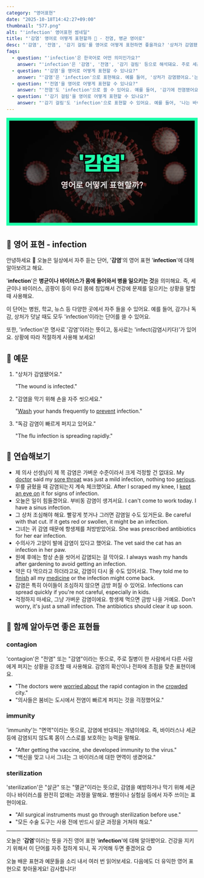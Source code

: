 ```yaml
---
category: "영어표현"
date: "2025-10-18T14:42:27+09:00"
thumbnail: "577.png"
alt: "'infection' 영어표현 썸네일"
title: "'감염' 영어로 어떻게 표현할까 🦠 - 전염, 병균 영어로"
desc: "'감염', '전염', '감기 걸림'를 영어로 어떻게 표현하면 좋을까요? '상처가 감염됐어요.', '감기에 전염됐어요.' 등을 영어로 표현하는 법을 배워봅시다. 다양한 예문을 통해서 연습하고 본인의 표현으로 만들어 보세요."
faqs: 
  - question: "'infection'은 한국어로 어떤 의미인가요?"
    answer: "'infection'은 '감염', '전염', '감기 걸림' 등으로 해석돼요. 주로 세균이나 바이러스가 몸에 들어와서 병이 생기는 상황을 말해요."
  - question: "'감염'을 영어로 어떻게 표현할 수 있나요?"
    answer: "'감염'은 'infection'으로 표현해요. 예를 들어, '상처가 감염됐어요.'는 'The wound got infected.'라고 해요."
  - question: "'전염'을 영어로 어떻게 표현할 수 있나요?"
    answer: "'전염'도 'infection'으로 쓸 수 있어요. 예를 들어, '감기에 전염됐어요.'는 'I got an infection from a cold.'라고 말할 수 있어요."
  - question: "'감기 걸림'을 영어로 어떻게 표현할 수 있나요?"
    answer: "'감기 걸림'도 'infection'으로 표현할 수 있어요. 예를 들어, '나는 바이러스 감염으로 감기에 걸렸어요.'는 'I caught a cold due to a viral infection.'이라고 해요."
---
```


!['infection' 영어표현](./577.png)

## 🌟 영어 표현 - infection

안녕하세요 👋 오늘은 일상에서 자주 듣는 단어, '**감염**'의 영어 표현 '**infection**'에 대해 알아보려고 해요.

'**infection**'은 **병균이나 바이러스가 몸에 들어와서 병을 일으키는 것**을 의미해요. 즉, 세균이나 바이러스, 곰팡이 등이 우리 몸에 침입해서 건강에 문제를 일으키는 상황을 말할 때 사용해요.

이 단어는 병원, 학교, 뉴스 등 다양한 곳에서 자주 들을 수 있어요. 예를 들어, 감기나 독감, 상처가 덧날 때도 모두 'infection'이라는 단어를 쓸 수 있어요.

또한, 'infection'은 명사로 '감염'이라는 뜻이고, 동사로는 'infect(감염시키다)'가 있어요. 상황에 따라 적절하게 사용해 보세요!

## 📖 예문

1. "상처가 감염됐어요."

   "The wound is infected."

2. "감염을 막기 위해 손을 자주 씻으세요."

   "[Wash](/blog/in-english/485.wash/) your hands frequently to [prevent](/blog/in-english/290.prevent/) infection."

3. "독감 감염이 빠르게 퍼지고 있어요."

   "The flu infection is spreading rapidly."



## 💬 연습해보기

<ul data-interactive-list>

  <li data-interactive-item>
    <span data-toggler>제 의사 선생님이 제 목 감염은 가벼운 수준이라서 크게 걱정할 건 없대요.</span>
    <span data-answer>My <a href="/blog/in-english/563.doctor/">doctor</a> said my <a href="/blog/in-english/077.sore-throat/">sore throat</a> was just a mild infection, nothing too <a href="/blog/in-english/146.serious/">serious</a>.</span>
  </li>

  <li data-interactive-item>
    <span data-toggler>무릎 긁혔을 때 감염되는지 계속 체크했어요.</span>
    <span data-answer>After I scraped my knee, I <a href="/blog/in-english/225.keep-an-eye-on/">kept an eye on</a> it for signs of infection.</span>
  </li>

  <li data-interactive-item>
    <span data-toggler>오늘은 일이 힘들겠어요. 부비동 감염이 생겨서요.</span>
    <span data-answer>I can't come to work today. I have a sinus infection.</span>
  </li>

  <li data-interactive-item>
    <span data-toggler>그 상처 조심해야 해요. 빨갛게 붓거나 그러면 감염일 수도 있거든요.</span>
    <span data-answer>Be careful with that cut. If it gets red or swollen, it might be an infection.</span>
  </li>

  <li data-interactive-item>
    <span data-toggler>그녀는 귀 감염 때문에 항생제를 처방받았어요.</span>
    <span data-answer>She was prescribed antibiotics for her ear infection.</span>
  </li>

  <li data-interactive-item>
    <span data-toggler>수의사가 고양이 발에 감염이 있다고 했어요.</span>
    <span data-answer>The vet said the cat has an infection in her paw.</span>
  </li>

  <li data-interactive-item>
    <span data-toggler>원예 후에는 항상 손을 씻어서 감염되는 걸 막아요.</span>
    <span data-answer>I always wash my hands after gardening to avoid getting an infection.</span>
  </li>

  <li data-interactive-item>
    <span data-toggler>약은 다 먹으라고 하더라고요, 감염이 다시 올 수도 있어서요.</span>
    <span data-answer>They told me to <a href="/blog/in-english/295.finish/">finish</a> all my <a href="/blog/in-english/567.medicine/">medicine</a> or the infection might come back.</span>
  </li>

  <li data-interactive-item>
    <span data-toggler>감염은 특히 아이들이 조심하지 않으면 금방 퍼질 수 있어요.</span>
    <span data-answer>Infections can spread quickly if you're not careful, especially in kids.</span>
  </li>

  <li data-interactive-item>
    <span data-toggler>걱정하지 마세요, 그냥 가벼운 감염이에요. 항생제 먹으면 금방 나을 거예요.</span>
    <span data-answer>Don't worry, it's just a small infection. The antibiotics should clear it up soon.</span>
  </li>

</ul>

## 🤝 함께 알아두면 좋은 표현들

### contagion

'contagion'은 "전염" 또는 "감염"이라는 뜻으로, 주로 질병이 한 사람에서 다른 사람에게 퍼지는 상황을 강조할 때 사용해요. 감염의 확산이나 전파에 초점을 맞춘 표현이에요.

- "The doctors were [worried about](/blog/in-english/209.worry-about/) the rapid contagion in the [crowded](/blog/in-english/393.crowded/) city."
- "의사들은 붐비는 도시에서 전염이 빠르게 퍼지는 것을 걱정했어요."

### immunity

'immunity'는 "면역"이라는 뜻으로, 감염에 반대되는 개념이에요. 즉, 바이러스나 세균 등에 감염되지 않도록 몸이 스스로를 보호하는 능력을 말해요.

- "After getting the vaccine, she developed immunity to the virus."
- "백신을 맞고 나서 그녀는 그 바이러스에 대한 면역이 생겼어요."

### sterilization

'sterilization'은 "살균" 또는 "멸균"이라는 뜻으로, 감염을 예방하거나 막기 위해 세균이나 바이러스를 완전히 없애는 과정을 말해요. 병원이나 실험실 등에서 자주 쓰이는 표현이에요.

- "All surgical instruments must go through sterilization before use."
- "모든 수술 도구는 사용 전에 반드시 살균 과정을 거쳐야 해요."

---

오늘은 '**감염**'이라는 뜻을 가진 영어 표현 '**infection**'에 대해 알아봤어요. 건강을 지키기 위해서 이 단어를 자주 접하게 되니, 꼭 기억해 두면 좋겠어요 😊

오늘 배운 표현과 예문들을 소리 내서 여러 번 읽어보세요. 다음에도 더 유익한 영어 표현으로 찾아올게요! 감사합니다!

